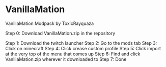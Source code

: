 # VanillaMation
VanillaMation Modpack by ToxicRayquaza

Step 0: Download VanillaMation.zip in the repository

Step 1: Download the twitch launcher
Step 2: Go to the mods tab
Step 3: Click on minecraft
Step 4: Click crease custom profile
Step 5: Click import at the very top of the menu that comes up
Step 6: Find and click VanillaMation.zip wherever it downloaded to
Step 7: Done
